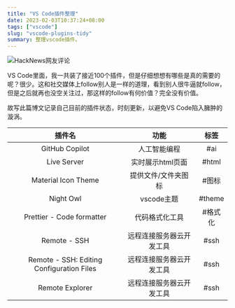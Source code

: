 ```yaml
---
title: "VS Code插件整理"
date: 2023-02-03T10:37:24+08:00
tags: ["vscode"]
slug: "vscode-plugins-tidy"
summary: 整理vscode插件。
---
```


![HackNews网友评论](https://vip2.loli.io/2023/02/03/ieZyxYLgCKmhsG3.webp)

VS Code里面，我一共装了接近100个插件，但是仔细想想有哪些是真的需要的呢？很少。这和社交媒体上follow别人是一样的道理，看到别人很牛逼就follow，但是之后就再也没空关注过，那这样的follow有何价值？完全没有价值。

故写此篇博文记录自己目前的插件状态，时刻更新，以避免VS Code陷入臃肿的漩涡。


|                  插件名                   |           功能           |  标签   |
| :---------------------------------------: | :----------------------: | :-----: |
|              GitHub Copilot               |       人工智能编程       |   #ai   |
|                Live Server                |     实时展示html页面     |  #html  |
|            Material Icon Theme            |   提供文件/文件夹图标    |  #图标  |
|                 Night Owl                 |        vscode主题        | #theme  |
|         Prettier - Code formatter         |      代码格式化工具      | #格式化 |
|               Remote - SSH                | 远程连接服务器云开发工具 |  #ssh   |
| Remote - SSH: Editing Configuration Files | 远程连接服务器云开发工具 |  #ssh   |
|              Remote Explorer              | 远程连接服务器云开发工具 |  #ssh   |



